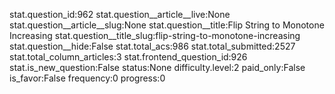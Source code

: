 stat.question_id:962
stat.question__article__live:None
stat.question__article__slug:None
stat.question__title:Flip String to Monotone Increasing
stat.question__title_slug:flip-string-to-monotone-increasing
stat.question__hide:False
stat.total_acs:986
stat.total_submitted:2527
stat.total_column_articles:3
stat.frontend_question_id:926
stat.is_new_question:False
status:None
difficulty.level:2
paid_only:False
is_favor:False
frequency:0
progress:0
